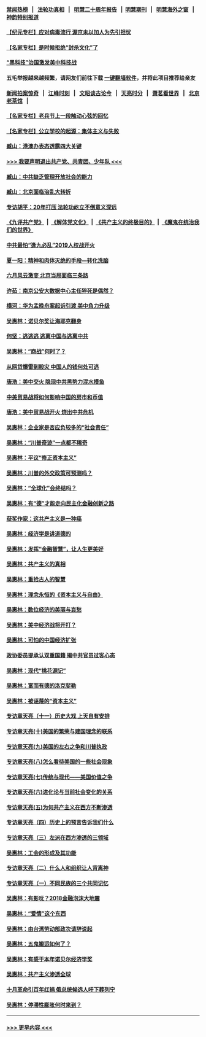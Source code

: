 #### [禁闻热榜](热点新闻.md?=0)  &nbsp;&nbsp;|&nbsp;&nbsp; [法轮功真相](https://github.com/gfw-breaker/truth/blob/master/README.md?=0) &nbsp;&nbsp;|&nbsp;&nbsp; [明慧二十周年报告](https://github.com/gfw-breaker/mh-reports/blob/master/README.md?=0) &nbsp;&nbsp;|&nbsp;&nbsp;[明慧期刊](https://github.com/gfw-breaker/mh-qikan) &nbsp;&nbsp;|&nbsp;&nbsp; [明慧海外之窗](https://github.com/gfw-breaker/mh-news/blob/master/README.md?=0) &nbsp;&nbsp;|&nbsp;&nbsp; [神韵特别报道](https://github.com/gfw-breaker/mh-news/blob/master/shenyun.md?=0)
#### [【纪元专栏】应对病毒流行 渥京未以加人为先引担忧](../pages/nsc423/n11875714.md?t=03010402) 
#### [【名家专栏】是时候拒绝“封杀文化”了](../pages/nsc423/n11814093.md?t=03010402) 
#### [“黑科技”治国激发美中科技战](../pages/nsc423/n11638056.md?t=03010402) 
#### 五毛举报越来越频繁，请网友们前往下载 [一键翻墙软件](https://github.com/gfw-breaker/ssr-accounts)，并将此项目推荐给亲友
#### [新闻拍案惊奇](https://github.com/gfw-breaker/banned-news/blob/master/pages/link4.md) &nbsp;&nbsp;|&nbsp;&nbsp; [江峰时刻](https://github.com/gfw-breaker/banned-news/blob/master/pages/link4.md) &nbsp;&nbsp;|&nbsp;&nbsp; [文昭谈古论今](https://github.com/gfw-breaker/banned-news/blob/master/pages/link4.md) &nbsp;&nbsp;|&nbsp;&nbsp; [天亮时分](https://github.com/gfw-breaker/banned-news/blob/master/pages/link4.md) &nbsp;&nbsp;|&nbsp;&nbsp; [萧茗看世界](https://github.com/gfw-breaker/banned-news/blob/master/pages/link4.md) &nbsp;&nbsp;|&nbsp;&nbsp; [北京老茶馆](https://github.com/gfw-breaker/banned-news/blob/master/pages/link4.md) &nbsp;&nbsp;|&nbsp;&nbsp; 
#### [【名家专栏】老兵节上一段触动心弦的回忆](../pages/nsc423/n11646016.md?t=03010402) 
#### [【名家专栏】公立学校的起源：集体主义与失败](../pages/nsc423/n11601833.md?t=03010402) 
#### [臧山：港澳办表态透露四大关键](../pages/nsc423/n11421628.md?t=03010402) 
#### [>>> 我要声明退出共产党、共青团、少年队 <<<](https://github.com/begood0513/goodnews/blob/master/quit/letter.md) 
#### [臧山：中共缺乏管理开放社会的能力](../pages/nsc423/n11407457.md?t=03010402) 
#### [臧山：北京面临治乱大转折](../pages/nsc423/n11406895.md?t=03010402) 
#### [专访胡平：20年打压 法轮功屹立不倒意义深远](../pages/nsc423/n11398800.md?t=03010402) 
#### [《九评共产党》](https://github.com/begood0513/9ping.md/blob/master/README.md) &nbsp;|&nbsp; [《解体党文化》](../../../../jtdwh.md/blob/master/README.md)  &nbsp;|&nbsp; [《共产主义的终极目的》](../../../../gczydzjmd.md/blob/master/README.md) &nbsp;|&nbsp; [《魔鬼在统治我们的世界》](../../../../mgztzwmdsj.md/blob/master/README.md) 
#### [中共最怕“逢九必乱”2019人权战开火](../pages/nsc423/n11385248.md?t=03010402) 
#### [夏一阳：精神和肉体灭绝的手段—转化洗脑](../pages/nsc423/n11368250.md?t=03010402) 
#### [六月风云激变 北京当局面临三条路](../pages/nsc423/n11313668.md?t=03010402) 
#### [许茹：南京公安大数据中心主任猝死是偶然？](../pages/nsc423/n11064744.md?t=03010402) 
#### [横河：华为孟晚舟案起诉引渡 美中角力升级](../pages/nsc423/n11027230.md?t=03010402) 
#### [吴惠林：诺贝尔奖让海耶克翻身](../pages/nsc423/n10890049.md?t=03010402) 
#### [何坚：逃逃逃 逃离中国与逃离中共](../pages/nsc423/n10592891.md?t=03010402) 
#### [吴惠林：“商战”何时了？](../pages/nsc423/n10573558.md?t=03010402) 
#### [从网贷爆雷到股灾 中国人的钱何处可逃](../pages/nsc423/n10572800.md?t=03010402) 
#### [唐浩：美中交火 隐现中共黑势力混水摸鱼](../pages/nsc423/n10544040.md?t=03010402) 
#### [中美贸易战将如何影响中国的房市和币值](../pages/nsc423/n10543697.md?t=03010402) 
#### [唐浩：美中贸易战开火 烧出中共危机](../pages/nsc423/n10540126.md?t=03010402) 
#### [吴惠林：企业家是否应负较多的“社会责任”](../pages/nsc423/n10535022.md?t=03010402) 
#### [吴惠林：“川普奇迹”一点都不稀奇](../pages/nsc423/n10512808.md?t=03010402) 
#### [吴惠林：平议“修正资本主义”](../pages/nsc423/n10495724.md?t=03010402) 
#### [吴惠林：川普的外交政策可预测吗？](../pages/nsc423/n10462387.md?t=03010402) 
#### [吴惠林：“全球化”会终结吗？](../pages/nsc423/n10452838.md?t=03010402) 
#### [吴惠林：有“德”才能走向民主化金融创新之路](../pages/nsc423/n10432292.md?t=03010402) 
#### [获奖作家：这共产主义是一种癌](../pages/nsc423/n10431541.md?t=03010402) 
#### [吴惠林：经济学是讲道德的](../pages/nsc423/n10398014.md?t=03010402) 
#### [吴惠林：发挥“金融智慧”，让人生更美好](../pages/nsc423/n10375019.md?t=03010402) 
#### [吴惠林：共产主义的真相](../pages/nsc423/n10351394.md?t=03010402) 
#### [吴惠林：重拾古人的智慧](../pages/nsc423/n10337691.md?t=03010402) 
#### [吴惠林：理念永恒的《资本主义与自由》](../pages/nsc423/n10316274.md?t=03010402) 
#### [吴惠林：数位经济的美丽与哀愁](../pages/nsc423/n10292946.md?t=03010402) 
#### [吴惠林：美中经济战将开打？](../pages/nsc423/n10258825.md?t=03010402) 
#### [吴惠林：可怕的中国经济扩张](../pages/nsc423/n10219147.md?t=03010402) 
#### [政协委员提承认双重国籍 揭中共官员过客心态](../pages/nsc423/n10208809.md?t=03010402) 
#### [吴惠林：现代“桃花源记”](../pages/nsc423/n10185234.md?t=03010402) 
#### [吴惠林：富而有德的洛克斐勒](../pages/nsc423/n10142264.md?t=03010402) 
#### [吴惠林：被诬蔑的“资本主义”](../pages/nsc423/n10124816.md?t=03010402) 
#### [专访章天亮（十一）历史大戏 上天自有安排](../pages/nsc423/n10094905.md?t=03010402) 
#### [专访章天亮(十)美国的繁荣与建国理念的联系](../pages/nsc423/n10094899.md?t=03010402) 
#### [专访章天亮(九)美国的左右之争和川普执政](../pages/nsc423/n10094889.md?t=03010402) 
#### [专访章天亮(八)怎么看待美国的一些社会现象](../pages/nsc423/n10094857.md?t=03010402) 
#### [专访章天亮(七)传统与现代——美国价值之争](../pages/nsc423/n10093140.md?t=03010402) 
#### [专访章天亮(六)进化论与当前社会变化的关系](../pages/nsc423/n10092036.md?t=03010402) 
#### [专访章天亮(五)为何共产主义在西方不断渗透](../pages/nsc423/n10083620.md?t=03010402) 
#### [专访章天亮（四）历史上的预言告诉我们什么](../pages/nsc423/n10083606.md?t=03010402) 
#### [专访章天亮（三）左派在西方渗透的三领域](../pages/nsc423/n10081115.md?t=03010402) 
#### [吴惠林：工会的形成及其功能](../pages/nsc423/n10080633.md?t=03010402) 
#### [专访章天亮（二）什么人和组织让人背离神](../pages/nsc423/n10076637.md?t=03010402) 
#### [专访章天亮（一）不同民族的三个共同记忆](../pages/nsc423/n10074188.md?t=03010402) 
#### [吴惠林：有影呒？2018金融泡沫大地震](../pages/nsc423/n10040534.md?t=03010402) 
#### [吴惠林：“爱情”这个东西](../pages/nsc423/n10019423.md?t=03010402) 
#### [吴惠林：由台湾劳动部政次请辞说起](../pages/nsc423/n9979679.md?t=03010402) 
#### [吴惠林：五鬼搬运如何了？](../pages/nsc423/n9925338.md?t=03010402) 
#### [吴惠林：有感于本年诺贝尔经济学奖](../pages/nsc423/n9871883.md?t=03010402) 
#### [吴惠林：共产主义渗透全球](../pages/nsc423/n9812748.md?t=03010402) 
#### [十月革命引百年红祸 俄总统候选人吁下葬列宁](../pages/nsc423/n9810182.md?t=03010402) 
#### [吴惠林：停滞性膨胀何时来到？](../pages/nsc423/n9764136.md?t=03010402) 

----
#### [ >>> 更早内容 <<< ](../indexes/nsc423-earlier.md)
